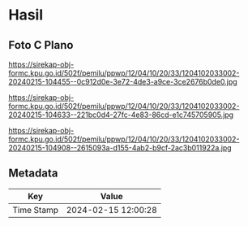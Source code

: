 # Hasil

## Foto C Plano

https://sirekap-obj-formc.kpu.go.id/502f/pemilu/ppwp/12/04/10/20/33/1204102033002-20240215-104455--0c912d0e-3e72-4de3-a9ce-3ce2676b0de0.jpg

https://sirekap-obj-formc.kpu.go.id/502f/pemilu/ppwp/12/04/10/20/33/1204102033002-20240215-104633--221bc0d4-27fc-4e83-86cd-e1c745705905.jpg

https://sirekap-obj-formc.kpu.go.id/502f/pemilu/ppwp/12/04/10/20/33/1204102033002-20240215-104908--2615093a-d155-4ab2-b9cf-2ac3b011922a.jpg


## Metadata

| Key        | Value               |
| ---------- | ------------------- |
| Time Stamp | 2024-02-15 12:00:28 |



